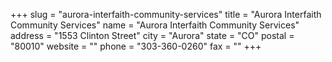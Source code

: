 +++
slug = "aurora-interfaith-community-services"
title = "Aurora Interfaith Community Services"
name = "Aurora Interfaith Community Services"
address = "1553 Clinton Street"
city = "Aurora"
state = "CO"
postal = "80010"
website = ""
phone = "303-360-0260"
fax = ""
+++
